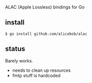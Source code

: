 ALAC (Apple Lossless) bindings for Go

## install

` $ go install github.com/alicebob/alac `

## status

Barely works.

* needs to clean up resources
* fmtp stuff is hardcoded
